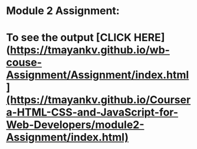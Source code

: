# Module 2 Assignment:

# To see the output [CLICK HERE](https://tmayankv.github.io/wb-couse-Assignment/Assignment/index.html](https://tmayankv.github.io/Coursera-HTML-CSS-and-JavaScript-for-Web-Developers/module2-Assignment/index.html)
